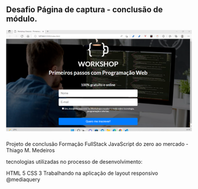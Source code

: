 ## Desafio Página de captura - conclusão de módulo.
<img src="images/paginadecaptura.png">

###

Projeto de conclusão Formação FullStack JavaScript do zero ao mercado - Thiago M. Medeiros

tecnologias utilizadas no processo de desenvolvimento:

HTML 5 CSS 3 Trabalhando na aplicação de layout responsivo @mediaquery

##
